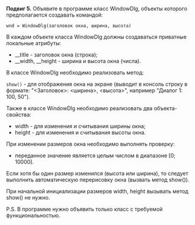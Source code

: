 **Подвиг 5.** Объявите в программе класс WindowDlg, объекты которого предполагается создавать командой:

`wnd = WindowDlg(заголовок окна, ширина, высота)`

В каждом объекте класса WindowDlg должны создаваться приватные локальные атрибуты:

- __title - заголовок окна (строка);
- __width, __height - ширина и высота окна (числа).

В классе WindowDlg необходимо реализовать метод:

`show()` - для отображения окна на экране (выводит в консоль строку в формате: "<Заголовок>: <ширина>, <высота>", например "Диалог 1: 100, 50").

Также в классе WindowDlg необходимо реализовать два объекта-свойства:

- width - для изменения и считывания ширины окна;
- height - для изменения и считывания высоты окна.

При изменении размеров окна необходимо выполнять проверку:

- переданное значение является целым числом в диапазоне [0; 10000].

Если хотя бы один размер изменился (высота или ширина), то следует выполнить автоматическую перерисовку окна (вызвать метод show()).

При начальной инициализации размеров width, height вызывать метод show() не нужно.

P.S. В программе нужно объявить только класс с требуемой функциональностью.